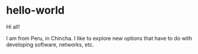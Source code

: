 # hello-world 

Hi all!

I am from Peru, in Chincha. I like to explore new options
that have to do with developing software, networks, etc.
